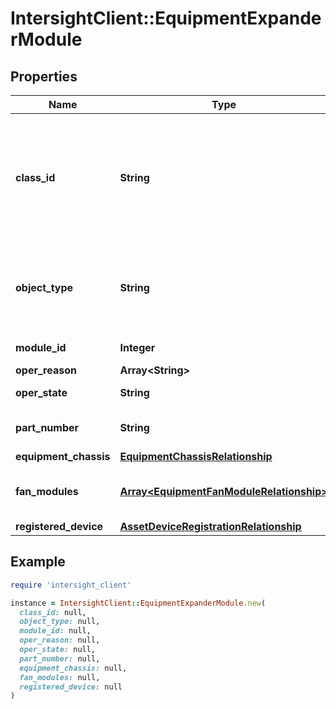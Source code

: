 # IntersightClient::EquipmentExpanderModule

## Properties

| Name | Type | Description | Notes |
| ---- | ---- | ----------- | ----- |
| **class_id** | **String** | The fully-qualified name of the instantiated, concrete type. This property is used as a discriminator to identify the type of the payload when marshaling and unmarshaling data. | [default to &#39;equipment.ExpanderModule&#39;] |
| **object_type** | **String** | The fully-qualified name of the instantiated, concrete type. The value should be the same as the &#39;ClassId&#39; property. | [default to &#39;equipment.ExpanderModule&#39;] |
| **module_id** | **Integer** | Module identifier for the expander module. | [optional][readonly] |
| **oper_reason** | **Array&lt;String&gt;** |  | [optional] |
| **oper_state** | **String** | Operational state of expander module. | [optional][readonly] |
| **part_number** | **String** | Part number identifier for the expander module. | [optional] |
| **equipment_chassis** | [**EquipmentChassisRelationship**](EquipmentChassisRelationship.md) |  | [optional] |
| **fan_modules** | [**Array&lt;EquipmentFanModuleRelationship&gt;**](EquipmentFanModuleRelationship.md) | An array of relationships to equipmentFanModule resources. | [optional] |
| **registered_device** | [**AssetDeviceRegistrationRelationship**](AssetDeviceRegistrationRelationship.md) |  | [optional] |

## Example

```ruby
require 'intersight_client'

instance = IntersightClient::EquipmentExpanderModule.new(
  class_id: null,
  object_type: null,
  module_id: null,
  oper_reason: null,
  oper_state: null,
  part_number: null,
  equipment_chassis: null,
  fan_modules: null,
  registered_device: null
)
```

